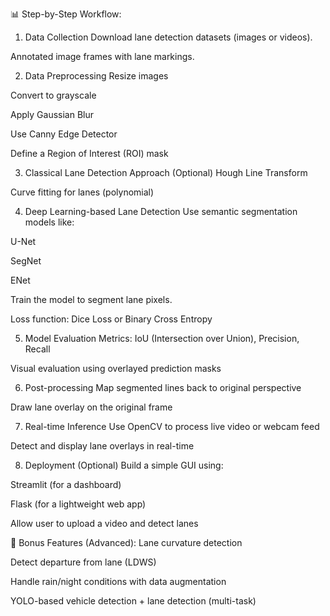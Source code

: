 📊 Step-by-Step Workflow:
1. Data Collection
Download lane detection datasets (images or videos).

Annotated image frames with lane markings.

2. Data Preprocessing
Resize images

Convert to grayscale

Apply Gaussian Blur

Use Canny Edge Detector

Define a Region of Interest (ROI) mask

3. Classical Lane Detection Approach (Optional)
Hough Line Transform

Curve fitting for lanes (polynomial)

4. Deep Learning-based Lane Detection
Use semantic segmentation models like:

U-Net

SegNet

ENet

Train the model to segment lane pixels.

Loss function: Dice Loss or Binary Cross Entropy

5. Model Evaluation
Metrics: IoU (Intersection over Union), Precision, Recall

Visual evaluation using overlayed prediction masks

6. Post-processing
Map segmented lines back to original perspective

Draw lane overlay on the original frame

7. Real-time Inference
Use OpenCV to process live video or webcam feed

Detect and display lane overlays in real-time

8. Deployment (Optional)
Build a simple GUI using:

Streamlit (for a dashboard)

Flask (for a lightweight web app)

Allow user to upload a video and detect lanes

📌 Bonus Features (Advanced):
Lane curvature detection

Detect departure from lane (LDWS)

Handle rain/night conditions with data augmentation

YOLO-based vehicle detection + lane detection (multi-task)

